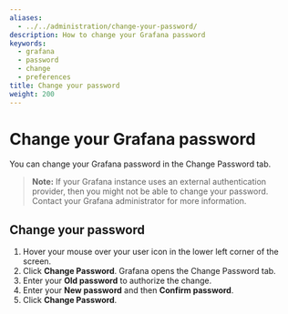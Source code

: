 ```yaml
---
aliases:
  - ../../administration/change-your-password/
description: How to change your Grafana password
keywords:
  - grafana
  - password
  - change
  - preferences
title: Change your password
weight: 200
---
```


# Change your Grafana password

You can change your Grafana password in the Change Password tab.

> **Note:** If your Grafana instance uses an external authentication provider, then you might not be able to change your password. Contact your Grafana administrator for more information.

## Change your password

1. Hover your mouse over your user icon in the lower left corner of the screen.
1. Click **Change Password**. Grafana opens the Change Password tab.
1. Enter your **Old password** to authorize the change.
1. Enter your **New password** and then **Confirm password**.
1. Click **Change Password**.
